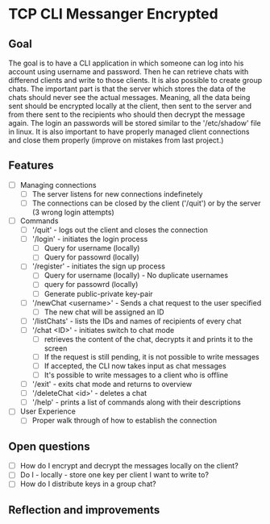 # TCP CLI Messanger Encrypted

## Goal
The goal is to have a CLI application in which someone can log into his account using username and password. Then he can retrieve chats with differend clients and write to those clients. It is also possible to create group chats.
The important part is that the server which stores the data of the chats should never see the actual messages. Meaning, all the data being sent should be encrypted locally at the client, then sent to the server and from there sent to the recipients who should then decrypt the message again.
The login an passwords will be stored similar to the '/etc/shadow' file in linux. 
It is also important to have properly managed client connections and close them properly (improve on mistakes from last project.)

## Features
- [ ] Managing connections
    - [ ] The server listens for new connections indefinetely
    - [ ] The connections can be closed by the client ('/quit') or by the server (3 wrong login attempts)
- [ ] Commands
    - [ ] '/quit' - logs out the client and closes the connection
    - [ ] '/login' - initiates the login process
        - [ ] Query for username (locally)
        - [ ] Query for passowrd (locally)
    - [ ] '/register' - initiates the sign up process
        - [ ] Query for username (locally) - No duplicate usernames
        - [ ] query for passowrd (locally)
        - [ ] Generate public-private key-pair
    - [ ] '/newChat \<username\>' - Sends a chat request to the user specified
        - [ ] The new chat will be assigned an ID
    - [ ] '/listChats' - lists the IDs and names of recipients of every chat
    - [ ] '/chat \<ID\>' - initiates switch to chat mode
        - [ ] retrieves the content of the chat, decrypts it and prints it to the screen
        - [ ] If the request is still pending, it is not possible to write messages
        - [ ] If accepted, the CLI now takes input as chat messages
        - [ ] It's possible to write messages to a client who is offline
    - [ ] '/exit' - exits chat mode and returns to overview
    - [ ] '/deleteChat \<id\>' - deletes a chat 
    - [ ] '/help' - prints a list of commands along with their descriptions
- [ ] User Experience
    - [ ] Proper walk through of how to establish the connection

## Open questions
- [ ] How do I encrypt and decrypt the messages locally on the client?
- [ ] Do I - locally -  store one key per client I want to write to?
- [ ] How do I distribute keys in a group chat?

## Reflection and improvements

